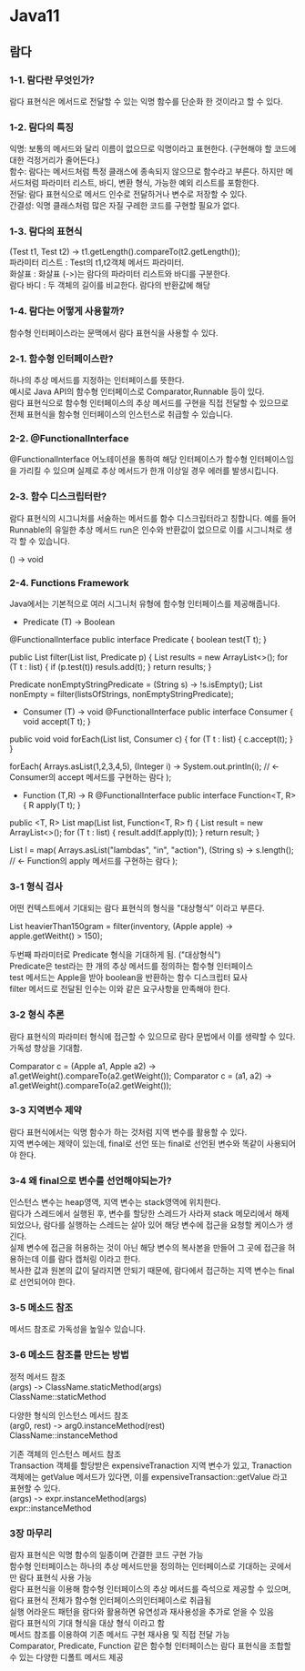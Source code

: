 # Java11

## 람다<br>
### 1-1. 람다란 무엇인가?<br>
람다 표현식은 메서드로 전달할 수 있는 익명 함수를 단순화 한 것이라고 할 수 있다.<br>

### 1-2. 람다의 특징<br>
익명: 보통의 메서드와 달리 이름이 없으므로 익명이라고 표현한다. (구현해야 할 코드에 대한 걱정거리가 줄어든다.)<br>
함수: 람다는 메서드처럼 특정 클래스에 종속되지 않으므로 함수라고 부른다. 하지만 메서드처럼 파라미터 리스트, 바디, 변환 형식, 가능한 예외 리스트를 포함한다.<br>
전달: 람다 표현식으로 메서드 인수로 전달하거나 변수로 저장할 수 있다.<br>
간결성: 익명 클래스처럼 많은 자질 구레한 코드를 구현할 필요가 없다.<br>

### 1-3. 람다의 표현식<br>
(Test t1, Test t2) -> t1.getLength().compareTo(t2.getLength());<br>
파라미터 리스트 : Test의 t1,t2객체 메서드 파라미터.<br>
화살표 : 화살표 (->)는 람다의 파라미터 리스트와 바디를 구분한다.<br>
람다 바디 : 두 객체의 길이를 비교한다. 람다의 반환값에 해당<br>

### 1-4. 람다는 어떻게 사용할까?<br>
함수형 인터페이스라는 문맥에서 람다 표현식을 사용할 수 있다.<br>

### 2-1. 함수형 인터페이스란?<br>
하나의 추상 메서드를 지정하는 인터페이스를 뜻한다.<br>
예시로 Java API의 함수형 인터페이스로 Comparator,Runnable 등이 있다.<br>
람다 표현식으로 함수형 인터페이스의 추상 메서드를 구현을 직접 전달할 수 있으므로 전체 표현식을 함수형 인터페이스의 인스턴스로 취급할 수 있습니다.<br>

### 2-2. @FunctionalInterface<br>
@FunctionalInterface 어노테이션을 통하여 해당 인터페이스가 함수형 인터페이스임을 가리킬 수 있으며 실제로 추상 메서드가 한개 이상일 경우 에러를 발생시킵니다.<br>

### 2-3. 함수 디스크립터란?
람다 표현식의 시그니처를 서술하는 메서드를 함수 디스크립터라고 칭합니다.
예를 들어 Runnable의 유일한 추상 메서드 run은 인수와 반환값이 없으므로 이를 시그니처로 생각 할 수 있습니다.

() -> void

### 2-4. Functions Framework
Java에서는 기본적으로 여러 시그니처 유형에 함수형 인터페이스를 제공해줍니다.

- Predicate
(T) -> Boolean

@FunctionalInterface
public interface Predicate<T> {
	boolean test(T t);
}

public <T> List<T> filter(List<T> list, Predicate<T> p) {
    List<T> results = new ArrayList<>();
    for (T t : list) {
        if (p.test(t))
          resuls.add(t);
    }
    return results;
}

Predicate<String> nonEmptyStringPredicate = (String s) -> !s.isEmpty();
List<String> nonEmpty = filter(listsOfStrings, nonEmptyStringPredicate);

- Consumer
(T) -> void
@FunctionalInterface
public interface Consumer<T> {
	void accept(T t);
}

public void <T> void forEach(List<T> list, Consumer<T> c) {
    for (T t : list) {
        c.accept(t);
    }
}

forEach(
  Arrays.asList(1,2,3,4,5),
  (Integer i) -> System.out.println(i); // <- Consumer의 accept 메서드를 구현하는 람다
);

- Function
(T,R) -> R
@FunctionalInterface
public interface Function<T, R> {
	R apply(T t);
}

public <T, R> List<R> map(List<T> list, Function<T, R> f) {
    List<R> result = new ArrayList<>();
    for (T t : list) {
        result.add(f.apply(t));
    }
    return result;
}

List<Integer> l = map(
    Arrays.asList("lambdas", "in", "action"),
    (String s) -> s.length(); // <- Function의 apply 메서드를 구현하는 람다
);

### 3-1 형식 검사
어떤 컨텍스트에서 기대되는 람다 표현식의 형식을 "대상형식" 이라고 부른다.<br>

List<Apple> heavierThan150gram = 
    filter(inventory, (Apple apple) -> apple.getWeitht() > 150);

두번째 파라미터로 Predicate 형식을 기대하게 됨. ("대상형식")<br>
Predicate은 test라는 한 개의 추상 메서드를 정의하는 함수형 인터페이스<br>
test 메서드는 Apple을 받아 boolean을 반환하는 함수 디스크립터 묘사<br>
filter 메서드로 전달된 인수는 이와 같은 요구사항을 만족해야 한다.<br>

### 3-2 형식 추론
람다 표현식의 파라미터 형식에 접근할 수 있으므로 람다 문법에서 이를 생략할 수 있다.<br>
가독성 향상을 기대함.<br>

Comparator<Apple> c =
        (Apple a1, Apple a2) -> a1.getWeight().compareTo(a2.getWeight());
Comparator<Apple> c =
        (a1, a2) -> a1.getWeight().compareTo(a2.getWeight());
        
### 3-3 지역변수 제약
람다 표현식에서는 익명 함수가 하는 것처럼 지역 변수를 활용할 수 있다.<br>
지역 변수에는 제약이 있는데, final로 선언 또는 final로 선언된 변수와 똑같이 사용되어야 한다.<br>

### 3-4 왜 final으로 변수를 선언해야되는가?
인스턴스 변수는 heap영역, 지역 변수는 stack영역에 위치한다.<br>
람다가 스레드에서 실행된 후, 변수를 할당한 스레드가 사라져 stack 메모리에서 해제되었으나, 람다를 실행하는 스레드는 살아 있어 해당 변수에 접근을 요청할 케이스가 생긴다.<br>
실제 변수에 접근을 허용하는 것이 아닌 해당 변수의 복사본을 만들어 그 곳에 접근을 허용하는데 이를 람다 캡처링 이라고 한다.<br>
복사한 값과 원본의 값이 달라지면 안되기 때문에, 람다에서 접근하는 지역 변수는 final로 선언되어야 한다.<br>

### 3-5 메소드 참조
메서드 참조로 가독성을 높일수 있습니다.<br>

### 3-6 메소드 참조를 만드는 방법
정적 메서드 참조<br>
(args) -> ClassName.staticMethod(args)<br>
ClassName::staticMethod<br>

다양한 형식의 인스턴스 메서드 참조<br>
(arg0, rest) -> arg0.instanceMethod(rest)<br>
ClassName::instanceMethod<br>

기존 객체의 인스턴스 메서드 참조<br>
Transaction 객체를 할당받은 expensiveTranaction 지역 변수가 있고, Tranaction 객체에는 getValue 메서드가 있다면, 이를 expensiveTransaction::getValue 라고 표현할 수 있다.<br>
(args) -> expr.instanceMethod(args)<br>
expr::instanceMethod<br>

### 3장 마무리
람자 표현식은 익명 함수의 일종이며 간결한 코드 구현 가능<br>
함수형 인터페이스는 하나의 추상 메서드만을 정의하는 인터페이스로 기대하는 곳에서만 람다 표현식 사용 가능<br>
람다 표현식을 이용해 함수형 인터페이스의 추상 메서드를 즉석으로 제공할 수 있으며, 람다 표현식 전체가 함수형 인터페이스의인터페이스로 취급됨<br>
실행 어라운드 패턴을 람다와 활용하면 유연성과 재사용성을 추가로 얻을 수 있음<br>
람다 표현식의 기대 형식을 대상 형식 이라고 함<br>
메서드 참조를 이용하여 기존 메서드 구현 재사용 및 직접 전달 가능<br>
Comparator, Predicate, Function 같은 함수형 인터페이스는 람다 표현식을 조합할 수 있는 다양한 디폴트 메서드 제공<br>
